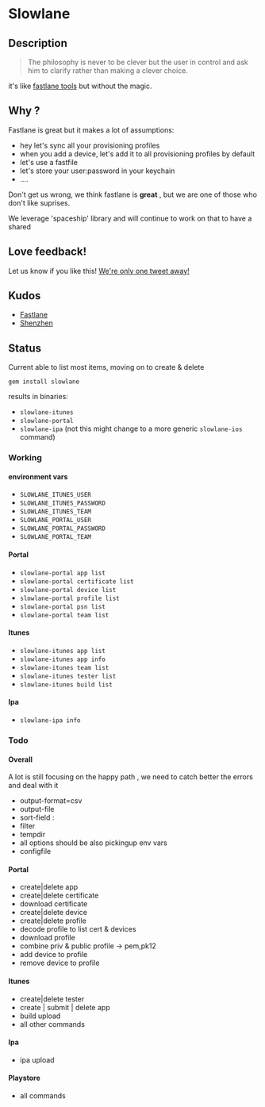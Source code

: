 # Slowlane
## Description
> The philosophy is never to be clever but the user in control and ask him to clarify rather than making a clever choice.

it's like [fastlane tools](https://fastlane.tools) but without the magic.

## Why ? 

Fastlane is great but it makes a lot of assumptions:
- hey let's sync all your provisioning profiles
- when you add a device, let's add it to all provisioning profiles by default
- let's use a fastfile
- let's store your user:password in your keychain
- ....

Don't get us wrong, we think fastlane is  **great** , but we are one of those who don't like suprises.

We leverage 'spaceship' library and will continue to work on that to have a shared 

## Love feedback!
Let us know if you like this! [We're only one tweet away!](http://twitter.com/slowlanetools)

## Kudos
- [Fastlane](https://github.com/fastlane/fastlane)
- [Shenzhen](https://github.com/nomad/shenzhen)

## Status
Current able to list most items, moving on to create & delete

`gem install slowlane`

results in binaries: 
- `slowlane-itunes`
- `slowlane-portal`
- `slowlane-ipa` (not this might change to a more generic `slowlane-ios` command)

### Working
#### environment vars
- `SLOWLANE_ITUNES_USER`
- `SLOWLANE_ITUNES_PASSWORD`
- `SLOWLANE_ITUNES_TEAM`
- `SLOWLANE_PORTAL_USER`
- `SLOWLANE_PORTAL_PASSWORD`
- `SLOWLANE_PORTAL_TEAM`

#### Portal
- `slowlane-portal app list`
- `slowlane-portal certificate list`
- `slowlane-portal device list`
- `slowlane-portal profile list`
- `slowlane-portal psn list`
- `slowlane-portal team list`

#### Itunes
- `slowlane-itunes app list`
- `slowlane-itunes app info`
- `slowlane-itunes team list`
- `slowlane-itunes tester list`
- `slowlane-itunes build list`

#### Ipa
- `slowlane-ipa info`

### Todo
#### Overall
A lot is still focusing on the happy path , we need to catch better the errors and deal with it
- output-format=csv
- output-file
- sort-field : 
- filter
- tempdir
- all options should be also pickingup env vars
- configfile

#### Portal
- create|delete app
- create|delete certificate
- download certificate
- create|delete device
- create|delete profile
- decode profile to list cert & devices
- download profile
- combine priv & public profile -> pem,pk12
- add device to profile
- remove device to profile

#### Itunes
- create|delete tester
- create | submit | delete app
- build upload
- all other commands

#### Ipa
- ipa upload

#### Playstore
- all commands

